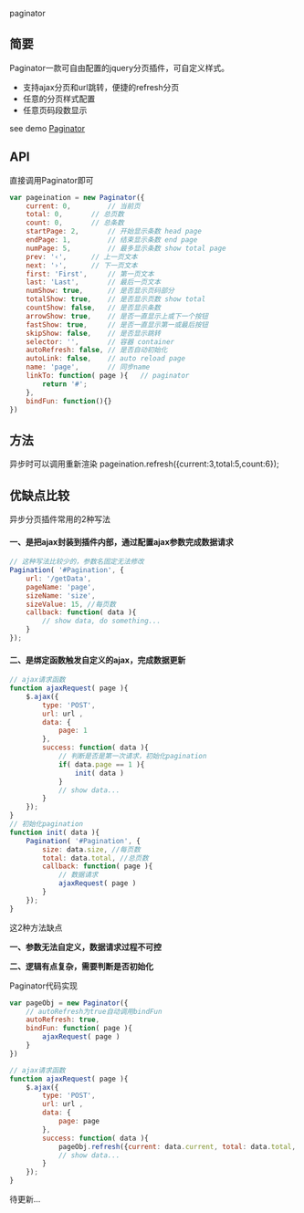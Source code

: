 paginator
## 简要
Paginator一款可自由配置的jquery分页插件，可自定义样式。
* 支持ajax分页和url跳转，便捷的refresh分页
* 任意的分页样式配置
* 任意页码段数显示

see demo [Paginator](http://xu8511831.github.io/demo/paginator/index.html)

## API
直接调用Paginator即可
```js
var pageination = new Paginator({
	current: 0, 		// 当前页
	total: 0, 		// 总页数
	count: 0, 		// 总条数
	startPage: 2, 		// 开始显示条数 head page
	endPage: 1,   		// 结束显示条数 end page
	numPage: 5,   		// 最多显示条数 show total page
	prev: '‹',		// 上一页文本
	next: '›',		// 下一页文本
	first: 'First',		// 第一页文本
	last: 'Last',		// 最后一页文本
	numShow: true,		// 是否显示页码部分
	totalShow: true,	// 是否显示页数 show total
	countShow: false,	// 是否显示条数
	arrowShow: true, 	// 是否一直显示上或下一个按钮
	fastShow: true, 	// 是否一直显示第一或最后按钮
	skipShow: false,	// 是否显示跳转
	selector: '',		// 容器 container
	autoRefresh: false,	// 是否自动初始化
	autoLink: false,	// auto reload page
	name: 'page',		// 同步name
	linkTo: function( page ){	// paginator
		return '#';
	},
	bindFun: function(){}
})
```
## 方法
异步时可以调用重新渲染
pageination.refresh({current:3,total:5,count:6});

## 优缺点比较
异步分页插件常用的2种写法

#### 一、是把ajax封装到插件内部，通过配置ajax参数完成数据请求
```js
// 这种写法比较少的，参数名固定无法修改
Pagination( '#Pagination', {
	url: '/getData',
	pageName: 'page',
	sizeName: 'size',
	sizeValue: 15, //每页数
	callback: function( data ){
		// show data, do something...
	}
});
```
#### 二、是绑定函数触发自定义的ajax，完成数据更新
```js
// ajax请求函数
function ajaxRequest( page ){
	$.ajax({
		type: 'POST',
		url: url ,
		data: {
			page: 1
		},
		success: function( data ){
			// 判断是否是第一次请求，初始化pagination
			if( data.page == 1 ){
				init( data )
			}
			// show data...
		}
	});
}
// 初始化pagination
function init( data ){
	Pagination( '#Pagination', {
		size: data.size, //每页数
		total: data.total, //总页数
		callback: function( page ){
			// 数据请求
			ajaxRequest( page )
		}
	});
}
```   
这2种方法缺点

**一、参数无法自定义，数据请求过程不可控**

**二、逻辑有点复杂，需要判断是否初始化**

Paginator代码实现
```js
var pageObj = new Paginator({
	// autoRefresh为true自动调用bindFun
	autoRefresh: true,
	bindFun: function( page ){
		ajaxRequest( page )
	}
})

// ajax请求函数
function ajaxRequest( page ){
	$.ajax({
		type: 'POST',
		url: url ,
		data: {
			page: page
		},
		success: function( data ){
			pageObj.refresh({current: data.current, total: data.total, count: data.count});
			// show data...
		}
	});
}
```
待更新...
